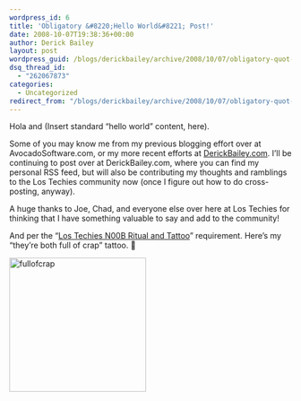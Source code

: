 ```yaml
---
wordpress_id: 6
title: 'Obligatory &#8220;Hello World&#8221; Post!'
date: 2008-10-07T19:38:36+00:00
author: Derick Bailey
layout: post
wordpress_guid: /blogs/derickbailey/archive/2008/10/07/obligatory-quot-hello-world-quot-post.aspx
dsq_thread_id:
  - "262067873"
categories:
  - Uncategorized
redirect_from: "/blogs/derickbailey/archive/2008/10/07/obligatory-quot-hello-world-quot-post.aspx/"
---
```

Hola and (Insert standard &#8220;hello world&#8221; content, here). 

Some of you may know me from my previous blogging effort over at AvocadoSoftware.com, or my more recent efforts at <a href="http://derickbailey.com" target="_blank">DerickBailey.com</a>. I&#8217;ll be continuing to post over at DerickBailey.com, where you can find my personal RSS feed, but will also be contributing my thoughts and ramblings to the Los Techies community now (once I figure out how to do cross-posting, anyway).

A huge thanks to Joe, Chad, and everyone else over here at Los Techies for thinking that I have something valuable to say and add to the community!

And per the &#8220;<a href="http://lostechies.com/blogs/evan_hoff/archive/2007/10/22/joining-los-techies.aspx" target="_blank">Los Techies N00B Ritual and Tattoo</a>&#8221; requirement. Here&#8217;s my &#8220;they&#8217;re both full of crap&#8221; tattoo. 🙂

[<img style="border-top-width: 0px;border-left-width: 0px;border-bottom-width: 0px;border-right-width: 0px" height="239" alt="fullofcrap" src="http://lostechies.com/content/derickbailey/uploads/2011/03ObligatoryHelloWorldPost_D64A/fullofcrap_thumb.jpg" width="244" border="0" />](http://lostechies.com/content/derickbailey/uploads/2011/03ObligatoryHelloWorldPost_D64A/fullofcrap_2.jpg)